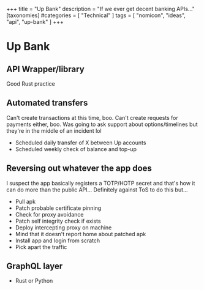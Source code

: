 +++
title = "Up Bank"
description = "If we ever get decent banking APIs..."
[taxonomies]
#categories = [ "Technical" ]
tags = [ "nomicon", "ideas", "api", "up-bank" ]
+++

# Up Bank

## API Wrapper/library

Good Rust practice

## Automated transfers

Can't create transactions at this time, boo.
Can't create requests for payments either, boo.
Was going to ask support about options/timelines but they're in the middle of an incident lol

- Scheduled daily transfer of X between Up accounts
- Scheduled weekly check of balance and top-up

## Reversing out whatever the app does

I suspect the app basically registers a TOTP/HOTP secret and that's how it can do more than the public API...
Definitely against ToS to do this but...

- Pull apk
- Patch probable certificate pinning
- Check for proxy avoidance
- Patch self integrity check if exists
- Deploy intercepting proxy on machine
- Mind that it doesn't report home about patched apk
- Install app and login from scratch
- Pick apart the traffic

## GraphQL layer

- Rust or Python
